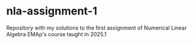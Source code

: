 # nla-assignment-1
Repository with my solutions to the first assignment of Numerical Linear Algebra EMAp's course taught in 2025.1
